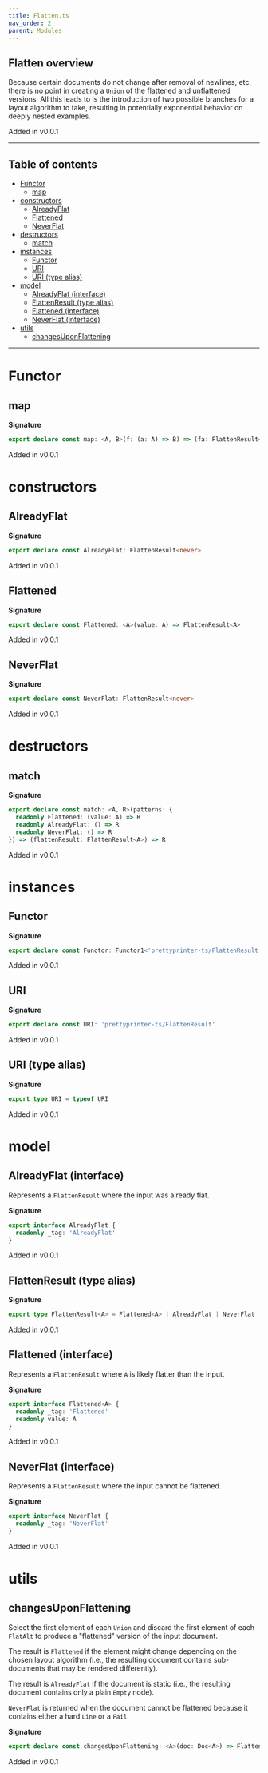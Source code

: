```yaml
---
title: Flatten.ts
nav_order: 2
parent: Modules
---
```


## Flatten overview

Because certain documents do not change after removal of newlines, etc,
there is no point in creating a `Union` of the flattened and unflattened
versions. All this leads to is the introduction of two possible branches
for a layout algorithm to take, resulting in potentially exponential
behavior on deeply nested examples.

Added in v0.0.1

---

<h2 class="text-delta">Table of contents</h2>

- [Functor](#functor)
  - [map](#map)
- [constructors](#constructors)
  - [AlreadyFlat](#alreadyflat)
  - [Flattened](#flattened)
  - [NeverFlat](#neverflat)
- [destructors](#destructors)
  - [match](#match)
- [instances](#instances)
  - [Functor](#functor-1)
  - [URI](#uri)
  - [URI (type alias)](#uri-type-alias)
- [model](#model)
  - [AlreadyFlat (interface)](#alreadyflat-interface)
  - [FlattenResult (type alias)](#flattenresult-type-alias)
  - [Flattened (interface)](#flattened-interface)
  - [NeverFlat (interface)](#neverflat-interface)
- [utils](#utils)
  - [changesUponFlattening](#changesuponflattening)

---

# Functor

## map

**Signature**

```ts
export declare const map: <A, B>(f: (a: A) => B) => (fa: FlattenResult<A>) => FlattenResult<B>
```

Added in v0.0.1

# constructors

## AlreadyFlat

**Signature**

```ts
export declare const AlreadyFlat: FlattenResult<never>
```

Added in v0.0.1

## Flattened

**Signature**

```ts
export declare const Flattened: <A>(value: A) => FlattenResult<A>
```

Added in v0.0.1

## NeverFlat

**Signature**

```ts
export declare const NeverFlat: FlattenResult<never>
```

Added in v0.0.1

# destructors

## match

**Signature**

```ts
export declare const match: <A, R>(patterns: {
  readonly Flattened: (value: A) => R
  readonly AlreadyFlat: () => R
  readonly NeverFlat: () => R
}) => (flattenResult: FlattenResult<A>) => R
```

Added in v0.0.1

# instances

## Functor

**Signature**

```ts
export declare const Functor: Functor1<'prettyprinter-ts/FlattenResult'>
```

Added in v0.0.1

## URI

**Signature**

```ts
export declare const URI: 'prettyprinter-ts/FlattenResult'
```

Added in v0.0.1

## URI (type alias)

**Signature**

```ts
export type URI = typeof URI
```

Added in v0.0.1

# model

## AlreadyFlat (interface)

Represents a `FlattenResult` where the input was already flat.

**Signature**

```ts
export interface AlreadyFlat {
  readonly _tag: 'AlreadyFlat'
}
```

Added in v0.0.1

## FlattenResult (type alias)

**Signature**

```ts
export type FlattenResult<A> = Flattened<A> | AlreadyFlat | NeverFlat
```

Added in v0.0.1

## Flattened (interface)

Represents a `FlattenResult` where `A` is likely flatter than the input.

**Signature**

```ts
export interface Flattened<A> {
  readonly _tag: 'Flattened'
  readonly value: A
}
```

Added in v0.0.1

## NeverFlat (interface)

Represents a `FlattenResult` where the input cannot be flattened.

**Signature**

```ts
export interface NeverFlat {
  readonly _tag: 'NeverFlat'
}
```

Added in v0.0.1

# utils

## changesUponFlattening

Select the first element of each `Union` and discard the first element
of each `FlatAlt` to produce a "flattened" version of the input document.

The result is `Flattened` if the element might change depending on the
chosen layout algorithm (i.e., the resulting document contains
sub-documents that may be rendered differently).

The result is `AlreadyFlat` if the document is static (i.e., the resulting
document contains only a plain `Empty` node).

`NeverFlat` is returned when the document cannot be flattened because it
contains either a hard `Line` or a `Fail`.

**Signature**

```ts
export declare const changesUponFlattening: <A>(doc: Doc<A>) => FlattenResult<Doc<A>>
```

Added in v0.0.1
